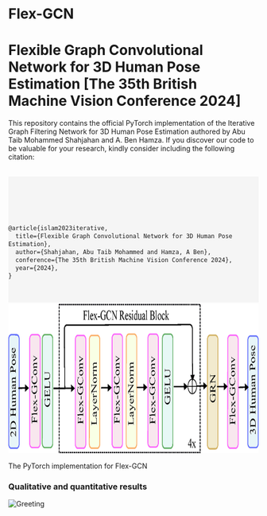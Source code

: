 # Flex-GCN
# Flexible Graph Convolutional Network for 3D Human Pose Estimation [The 35th British Machine Vision Conference 2024] 
This repository contains the official PyTorch implementation of the Iterative Graph Filtering Network for 3D Human Pose Estimation authored by Abu Taib Mohammed Shahjahan and A. Ben Hamza. If you discover our code to be valuable for your research, kindly consider including the following citation:

<br>
<div style="position: relative; display: inline-block; background-color: #f5f5f5; padding: 0 0; border-radius: 0;">
  <pre id="code-block" style="margin: 0; font-family: monospace; padding: 0;">  
    
###### 
    @article{islam2023iterative,
      title={Flexible Graph Convolutional Network for 3D Human Pose Estimation},
      author={Shahjahan, Abu Taib Mohammed and Hamza, A Ben},
      conference={The 35th British Machine Vision Conference 2024},
      year={2024},      
    }
  </pre>
</div>

<div align="center">
  <img src="https://github.com/shahjahan0275/Flex-GCN/blob/main/demo/Network_Architechture.png" alt="Network_Architechture" width="800" height="300">
</div>


The PyTorch implementation for Flex-GCN

### Qualitative and quantitative results

![Greeting](https://github.com/shahjahan0275/Flex-GCN/blob/main/demo/Greeting.gif)

